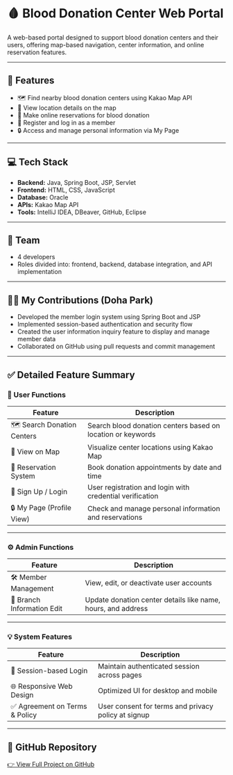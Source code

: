 # 🩸 Blood Donation Center Web Portal

A web-based portal designed to support blood donation centers and their users, offering map-based navigation, center information, and online reservation features.

---

## 📌 Features

- 🗺️ Find nearby blood donation centers using Kakao Map API  
- 📍 View location details on the map  
- 📅 Make online reservations for blood donation  
- 👤 Register and log in as a member  
- 🔒 Access and manage personal information via My Page

---

## 💻 Tech Stack

- **Backend:** Java, Spring Boot, JSP, Servlet  
- **Frontend:** HTML, CSS, JavaScript  
- **Database:** Oracle  
- **APIs:** Kakao Map API  
- **Tools:** IntelliJ IDEA, DBeaver, GitHub, Eclipse

---

## 👥 Team

- 4 developers  
- Roles divided into: frontend, backend, database integration, and API implementation

---

## 👩‍💻 My Contributions (Doha Park)

- Developed the member login system using Spring Boot and JSP  
- Implemented session-based authentication and security flow  
- Created the user information inquiry feature to display and manage member data  
- Collaborated on GitHub using pull requests and commit management

---

## ✅ Detailed Feature Summary

### 👤 User Functions

| Feature                       | Description |
|------------------------------|-------------|
| 🗺️ Search Donation Centers   | Search blood donation centers based on location or keywords |
| 📍 View on Map               | Visualize center locations using Kakao Map |
| 📅 Reservation System        | Book donation appointments by date and time |
| 👤 Sign Up / Login           | User registration and login with credential verification |
| 🔒 My Page (Profile View)    | Check and manage personal information and reservations |

---

### ⚙️ Admin Functions

| Feature                       | Description |
|------------------------------|-------------|
| 🛠 Member Management          | View, edit, or deactivate user accounts |
| 🏢 Branch Information Edit    | Update donation center details like name, hours, and address |

---

### 💡 System Features

| Feature                         | Description |
|--------------------------------|-------------|
| 🔐 Session-based Login         | Maintain authenticated session across pages |
| 🌐 Responsive Web Design       | Optimized UI for desktop and mobile |
| ✅ Agreement on Terms & Policy | User consent for terms and privacy policy at signup |

---

## 🔗 GitHub Repository

[👉 View Full Project on GitHub](https://github.com/pdoha/bookingsystem)
